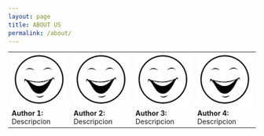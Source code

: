```yaml
---
layout: page
title: ABOUT US
permalink: /about/
---
```



<table>
  <tr>
    <th><img src="cara.png" alt="Author1"></th>
    <th><img src="cara.png" alt="Author2"></th>
    <th><img src="cara.png" alt="Author3"></th>
    <th><img src="cara.png" alt="Author4"></th>
  </tr>
  
  <tr>
   <td><b>Author 1:</b> Descripcion</td>
   <td><b>Author 2:</b> Descripcion</td>
   <td><b>Author 3:</b> Descripcion</td>  
   <td><b>Author 4:</b> Descripcion</td>
  </tr>
  
</table>



